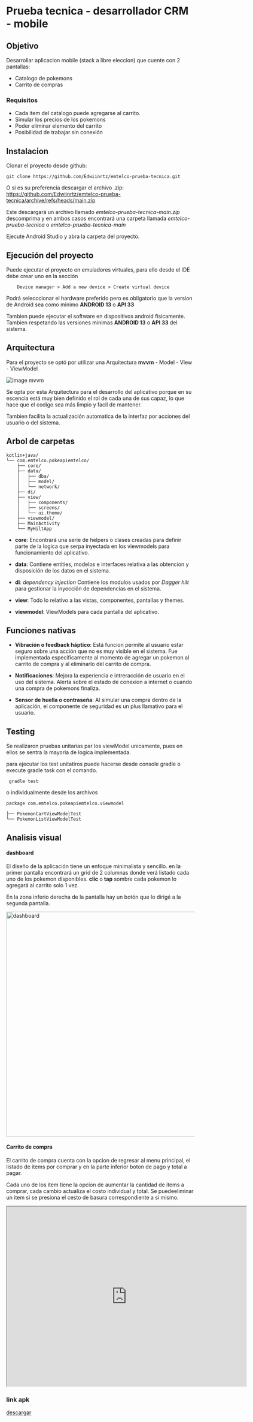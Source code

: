
# Prueba tecnica - desarrollador CRM - mobile

## Objetivo

Desarrollar aplicacion mobile (stack a libre eleccion) que cuente con 2 pantallas:

- Catalogo de pokemons
- Carrito de compras

### Requisitos

- Cada item del catalogo puede agregarse al carrito.
- Simular los precios de los pokemons
- Poder eliminar elemento del carrito
- Posibilidad de trabajar sin conexión


## Instalacion

Clonar el proyecto desde github:

```
git clone https://github.com/Edwiinrtz/emtelco-prueba-tecnica.git

```

O si es su preferencia descargar el archivo .zip:  https://github.com/Edwiinrtz/emtelco-prueba-tecnica/archive/refs/heads/main.zip

Este descargará un archivo llamado *emtelco-prueba-tecnica-main.zip* descomprima y en ambos casos encontrará una carpeta llamada  *emtelco-prueba-tecnica* o *emtelco-prueba-tecnica-main*

Ejecute Android Studio y abra la carpeta del proyecto.

## Ejecución del proyecto

Puede ejecutar el proyecto en emuladores virtuales, para ello desde el IDE debe crear uno en la sección

```
    Device manager > Add a new device > Create virtual device
```

Podrá selecccionar el hardware preferido pero es obligatorio que la version de Android sea como minimo __ANDROID 13__ o __API 33__

Tambien puede ejecutar el software en dispositivos android fisicamente. Tambien respetando las versiones minimas __ANDROID 13__ o __API 33__ del sistema.


## Arquitectura

Para el proyecto se optó por utilizar una Arquitectura **mvvm**  -  Model - View - ViewModel

![image mvvm](https://user-images.githubusercontent.com/1812129/68319232-446cf900-00be-11ea-92cf-cad817b2af2c.png)

Se opta por esta Arquitectura  para el desarrollo del aplicativo porque en su escencia está muy bien definido el rol de cada una de sus capaz, lo que hace que el codigo sea más limpio y facil de mantener.

Tambien facilita la actualización automatica de la interfaz por acciones del usuario o del sistema.

## Arbol de carpetas

```
kotlin+java/
└── com.emtelco.pokeapiemtelco/
    ├── core/
    ├── data/
    │   ├── dba/
    │   ├── model/
    │   └── network/
    ├── di/
    ├── view/
    │   ├── components/
    │   ├── screens/
    │   └── ui.theme/
    ├── viewmodel/
    ├── MainActivity
    └── MyHiltApp
```

- **core**: Encontrará una serie de helpers o clases creadas para definir parte de la logica que serpa inyectada en los viewmodels para funcionamiento del aplicativo.

- __data__: Contiene entities, modelos e interfaces relativa a las obtencion y disposición de los datos en el sistema.

- __di__: *dependency injection* Contiene los modulos usados por *Dagger hilt* para gestionar la inyección de dependencias en el sistema.

- __view__: Todo lo relativo a las vistas, componentes, pantallas y themes.

- __viewmodel__: ViewModels para cada pantalla del aplicativo.

## Funciones nativas

- __Vibración o feedback háptico__: Está funcion permite al usuario estar seguro sobre una acción que no es muy visible en el sistema. Fue implementada especificamente al momento de agregar un pokemon al carrito de compra y al eliminarlo del carrito de compra.

- __Notificaciones__: Mejora la experiencia e intreracción de usuario en el uso del sistema. Alerta sobre el estado de conexion a internet o cuando una compra de pokemons finaliza.

- __Sensor de huella o contraseña__: Al simular una compra dentro de la aplicación, el componente de seguridad es un plus llamativo para el usuario.

## Testing

Se realizaron pruebas unitarias par los viewModel unicamente, pues en ellos se sentra la mayoria de logica implementada.

para ejecutar los test unitatiros puede hacerse desde console gradle  o execute gradle task con el comando.

```
 gradle test
```

o individualmente desde los archivos

```
package com.emtelco.pokeapiemtelco.viewmodel

├── PokemonCartViewModelTest
└── PokemonListViewModelTest

```
## Analisis visual

#### dashboard

El diseño de la aplicación tiene un enfoque minimalista y sencillo. en la primer pantalla encontrará un grid de 2 columnas donde verá listado cada uno de los pokemon disponibles. __clic__ o __tap__ sombre cada pokemon lo agregará al carrito solo 1 vez.

En la zona inferio derecha de la pantalla hay un botón que lo dirigé a la segunda pantalla.

<img src="https://lh3.googleusercontent.com/d/1IwByeqiky18JLMywzdMzc2PXEkcEMSsS" alt="dashboard" height="600"/>


#### Carrito de compra

El carrito de compra cuenta con la opcion de regresar al menu principal, el listado de items por comprar y en la parte inferior boton de pago y total a pagar.

Cada uno de los item tiene la opcion de aumentar la cantidad de items a comprar, cada cambio actualiza el costo individual y total. Se puedeeliminar un item si se presiona el cesto de basura correspondiente a sí mismo.

<iframe src="https://drive.google.com/file/d/1c-gc7LjHgOciLixhrU-VR-b0oEklVsZs/preview" width="640" height="480" allowfullscreen></iframe>

### link apk

<a href="https://www.mediafire.com/file/pmf2agdw9oduqjh/poke-emtelco.apk/file" > descargar </a>
